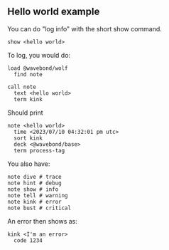 ## Hello world example

You can do "log info" with the short show command.

    show <hello world>

To log, you would do:

    load @wavebond/wolf
      find note

    call note
      text <hello world>
      term kink

Should print

    note <hello world>
      time <2023/07/10 04:32:01 pm utc>
      sort kink
      deck <@wavebond/base>
      term process-tag

You also have:

    note dive # trace
    note hint # debug
    note show # info
    note tell # warning
    note kink # error
    note bust # critical

An error then shows as:

    kink <I'm an error>
      code 1234
